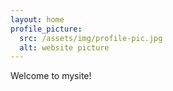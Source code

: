 ```yaml
---
layout: home
profile_picture:
  src: /assets/img/profile-pic.jpg
  alt: website picture
---
```


<p>
  Welcome to mysite!
</p>
